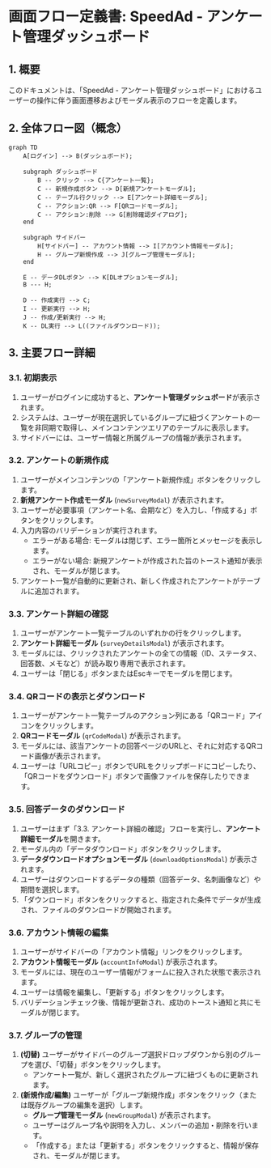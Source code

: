 # 画面フロー定義書: SpeedAd - アンケート管理ダッシュボード

## 1. 概要

このドキュメントは、「SpeedAd - アンケート管理ダッシュボード」におけるユーザーの操作に伴う画面遷移およびモーダル表示のフローを定義します。

## 2. 全体フロー図（概念）

```mermaid
graph TD
    A[ログイン] --> B(ダッシュボード);

    subgraph ダッシュボード
        B -- クリック --> C{アンケート一覧};
        C -- 新規作成ボタン --> D[新規アンケートモーダル];
        C -- テーブル行クリック --> E[アンケート詳細モーダル];
        C -- アクション:QR --> F[QRコードモーダル];
        C -- アクション:削除 --> G[削除確認ダイアログ];
    end

    subgraph サイドバー
        H[サイドバー] -- アカウント情報 --> I[アカウント情報モーダル];
        H -- グループ新規作成 --> J[グループ管理モーダル];
    end

    E -- データDLボタン --> K[DLオプションモーダル];
    B --- H;

    D -- 作成実行 --> C;
    I -- 更新実行 --> H;
    J -- 作成/更新実行 --> H;
    K -- DL実行 --> L((ファイルダウンロード));
```

## 3. 主要フロー詳細

### 3.1. 初期表示

1.  ユーザーがログインに成功すると、**アンケート管理ダッシュボード**が表示されます。
2.  システムは、ユーザーが現在選択しているグループに紐づくアンケートの一覧を非同期で取得し、メインコンテンツエリアのテーブルに表示します。
3.  サイドバーには、ユーザー情報と所属グループの情報が表示されます。

### 3.2. アンケートの新規作成

1.  ユーザーがメインコンテンツの「アンケート新規作成」ボタンをクリックします。
2.  **新規アンケート作成モーダル** (`newSurveyModal`) が表示されます。
3.  ユーザーが必要事項（アンケート名、会期など）を入力し、「作成する」ボタンをクリックします。
4.  入力内容のバリデーションが実行されます。
    - エラーがある場合: モーダルは閉じず、エラー箇所とメッセージを表示します。
    - エラーがない場合: 新規アンケートが作成された旨のトースト通知が表示され、モーダルが閉じます。
5.  アンケート一覧が自動的に更新され、新しく作成されたアンケートがテーブルに追加されます。

### 3.3. アンケート詳細の確認

1.  ユーザーがアンケート一覧テーブルのいずれかの行をクリックします。
2.  **アンケート詳細モーダル** (`surveyDetailsModal`) が表示されます。
3.  モーダルには、クリックされたアンケートの全ての情報（ID、ステータス、回答数、メモなど）が読み取り専用で表示されます。
4.  ユーザーは「閉じる」ボタンまたはEscキーでモーダルを閉じます。

### 3.4. QRコードの表示とダウンロード

1.  ユーザーがアンケート一覧テーブルのアクション列にある「QRコード」アイコンをクリックします。
2.  **QRコードモーダル** (`qrCodeModal`) が表示されます。
3.  モーダルには、該当アンケートの回答ページのURLと、それに対応するQRコード画像が表示されます。
4.  ユーザーは「URLコピー」ボタンでURLをクリップボードにコピーしたり、「QRコードをダウンロード」ボタンで画像ファイルを保存したりできます。

### 3.5. 回答データのダウンロード

1.  ユーザーはまず「3.3. アンケート詳細の確認」フローを実行し、**アンケート詳細モーダル**を開きます。
2.  モーダル内の「データダウンロード」ボタンをクリックします。
3.  **データダウンロードオプションモーダル** (`downloadOptionsModal`) が表示されます。
4.  ユーザーはダウンロードするデータの種類（回答データ、名刺画像など）や期間を選択します。
5.  「ダウンロード」ボタンをクリックすると、指定された条件でデータが生成され、ファイルのダウンロードが開始されます。

### 3.6. アカウント情報の編集

1.  ユーザーがサイドバーの「アカウント情報」リンクをクリックします。
2.  **アカウント情報モーダル** (`accountInfoModal`) が表示されます。
3.  モーダルには、現在のユーザー情報がフォームに投入された状態で表示されます。
4.  ユーザーは情報を編集し、「更新する」ボタンをクリックします。
5.  バリデーションチェック後、情報が更新され、成功のトースト通知と共にモーダルが閉じます。

### 3.7. グループの管理

1.  **(切替)** ユーザーがサイドバーのグループ選択ドロップダウンから別のグループを選び、「切替」ボタンをクリックします。
    - アンケート一覧が、新しく選択されたグループに紐づくものに更新されます。
2.  **(新規作成/編集)** ユーザーが「グループ新規作成」ボタンをクリック（または既存グループの編集を選択）します。
    - **グループ管理モーダル** (`newGroupModal`) が表示されます。
    - ユーザーはグループ名や説明を入力し、メンバーの追加・削除を行います。
    - 「作成する」または「更新する」ボタンをクリックすると、情報が保存され、モーダルが閉じます。


